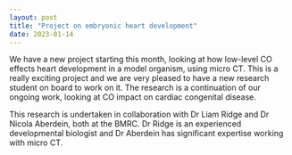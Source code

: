 ```yaml
---
layout: post
title: "Project on embryonic heart development"
date: 2023-01-14
---
```

We have a new project starting this month, looking at how low-level CO effects heart development in a model organism, using micro CT. This is a really exciting project and we are very pleased to have a new research student on board to work on it. The research is a continuation of our ongoing work, looking at CO impact on cardiac congenital disease.

This research is undertaken in collaboration with Dr Liam Ridge and Dr Nicola Aberdein, both at the BMRC. Dr Ridge is an experienced developmental biologist and Dr Aberdein has significant expertise working with micro CT. 
